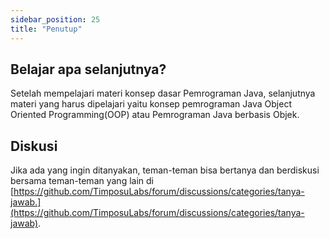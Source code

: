 ```yaml
---
sidebar_position: 25
title: "Penutup"
---
```


## Belajar apa selanjutnya?

Setelah mempelajari materi konsep dasar Pemrograman Java, selanjutnya materi yang harus dipelajari yaitu konsep pemrograman Java Object Oriented Programming(OOP) atau Pemrograman Java berbasis Objek.

## Diskusi

Jika ada yang ingin ditanyakan, teman-teman bisa bertanya dan berdiskusi bersama teman-teman yang lain di [https://github.com/TimposuLabs/forum/discussions/categories/tanya-jawab.](https://github.com/TimposuLabs/forum/discussions/categories/tanya-jawab).